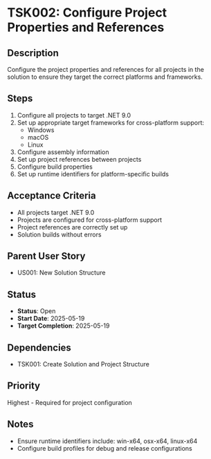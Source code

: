 # TSK002: Configure Project Properties and References

## Description
Configure the project properties and references for all projects in the solution to ensure they target the correct platforms and frameworks.

## Steps
1. Configure all projects to target .NET 9.0
2. Set up appropriate target frameworks for cross-platform support:
   - Windows
   - macOS
   - Linux
3. Configure assembly information
4. Set up project references between projects
5. Configure build properties
6. Set up runtime identifiers for platform-specific builds

## Acceptance Criteria
- All projects target .NET 9.0
- Projects are configured for cross-platform support
- Project references are correctly set up
- Solution builds without errors

## Parent User Story
- US001: New Solution Structure

## Status
- **Status**: Open
- **Start Date**: 2025-05-19
- **Target Completion**: 2025-05-19

## Dependencies
- TSK001: Create Solution and Project Structure

## Priority
Highest - Required for project configuration

## Notes
- Ensure runtime identifiers include: win-x64, osx-x64, linux-x64
- Configure build profiles for debug and release configurations
